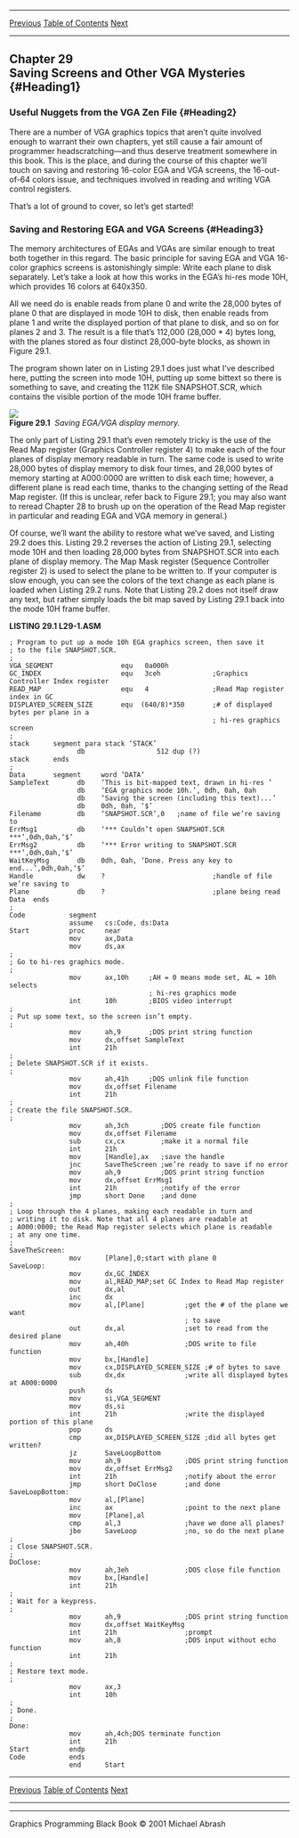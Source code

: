   ------------------------ --------------------------------- --------------------
  [Previous](28-05.html)   [Table of Contents](index.html)   [Next](29-02.html)
  ------------------------ --------------------------------- --------------------

Chapter 29\
 Saving Screens and Other VGA Mysteries {#Heading1}
---------------------------------------

### Useful Nuggets from the VGA Zen File {#Heading2}

There are a number of VGA graphics topics that aren’t quite involved
enough to warrant their own chapters, yet still cause a fair amount of
programmer headscratching—and thus deserve treatment somewhere in this
book. This is the place, and during the course of this chapter we’ll
touch on saving and restoring 16-color EGA and VGA screens, the
16-out-of-64 colors issue, and techniques involved in reading and
writing VGA control registers.

That’s a lot of ground to cover, so let’s get started!

### Saving and Restoring EGA and VGA Screens {#Heading3}

The memory architectures of EGAs and VGAs are similar enough to treat
both together in this regard. The basic principle for saving EGA and VGA
16-color graphics screens is astonishingly simple: Write each plane to
disk separately. Let’s take a look at how this works in the EGA’s hi-res
mode 10H, which provides 16 colors at 640x350.

All we need do is enable reads from plane 0 and write the 28,000 bytes
of plane 0 that are displayed in mode 10H to disk, then enable reads
from plane 1 and write the displayed portion of that plane to disk, and
so on for planes 2 and 3. The result is a file that’s 112,000 (28,000 \*
4) bytes long, with the planes stored as four distinct 28,000-byte
blocks, as shown in Figure 29.1.

The program shown later on in Listing 29.1 does just what I’ve described
here, putting the screen into mode 10H, putting up some bittext so there
is something to save, and creating the 112K file SNAPSHOT.SCR, which
contains the visible portion of the mode 10H frame buffer.

![](images/29-01.jpg)\
 **Figure 29.1**  *Saving EGA/VGA display memory.*

The only part of Listing 29.1 that’s even remotely tricky is the use of
the Read Map register (Graphics Controller register 4) to make each of
the four planes of display memory readable in turn. The same code is
used to write 28,000 bytes of display memory to disk four times, and
28,000 bytes of memory starting at A000:0000 are written to disk each
time; however, a different plane is read each time, thanks to the
changing setting of the Read Map register. (If this is unclear, refer
back to Figure 29.1; you may also want to reread Chapter 28 to brush up
on the operation of the Read Map register in particular and reading EGA
and VGA memory in general.)

Of course, we’ll want the ability to restore what we’ve saved, and
Listing 29.2 does this. Listing 29.2 reverses the action of Listing
29.1, selecting mode 10H and then loading 28,000 bytes from SNAPSHOT.SCR
into each plane of display memory. The Map Mask register (Sequence
Controller register 2) is used to select the plane to be written to. If
your computer is slow enough, you can see the colors of the text change
as each plane is loaded when Listing 29.2 runs. Note that Listing 29.2
does not itself draw any text, but rather simply loads the bit map saved
by Listing 29.1 back into the mode 10H frame buffer.

**LISTING 29.1 L29-1.ASM**

    ; Program to put up a mode 10h EGA graphics screen, then save it
    ; to the file SNAPSHOT.SCR.
    ;
    VGA_SEGMENT                 equ   0a000h
    GC_INDEX                    equ   3ceh             ;Graphics Controller Index register
    READ_MAP                    equ   4                ;Read Map register index in GC
    DISPLAYED_SCREEN_SIZE       equ  (640/8)*350       ;# of displayed bytes per plane in a
                                                       ; hi-res graphics screen
    ;
    stack      segment para stack ‘STACK’
                     db                  512 dup (?)
    stack      ends
    ;
    Data       segment     word ‘DATA’
    SampleText       db    ‘This is bit-mapped text, drawn in hi-res ’
                     db    ‘EGA graphics mode 10h.’, 0dh, 0ah, 0ah
                     db    ‘Saving the screen (including this text)...’
                     db    0dh, 0ah, ‘$’
    Filename         db    ‘SNAPSHOT.SCR’,0   ;name of file we’re saving to
    ErrMsg1          db    ‘*** Couldn’t open SNAPSHOT.SCR ***’,0dh,0ah,‘$’
    ErrMsg2          db    ‘*** Error writing to SNAPSHOT.SCR ***’,0dh,0ah,‘$’
    WaitKeyMsg       db    0dh, 0ah, ‘Done. Press any key to end...’,0dh,0ah,‘$’
    Handle           dw    ?                           ;handle of file we’re saving to
    Plane            db    ?                           ;plane being read
    Data  ends
    ;
    Code           segment
                   assume   cs:Code, ds:Data
    Start          proc     near
                   mov      ax,Data
                   mov      ds,ax
    ;
    ; Go to hi-res graphics mode.
    ;
                   mov      ax,10h     ;AH = 0 means mode set, AL = 10h selects
                                       ; hi-res graphics mode
                   int      10h        ;BIOS video interrupt
    ;
    ; Put up some text, so the screen isn’t empty.
    ;
                   mov      ah,9       ;DOS print string function
                   mov      dx,offset SampleText
                   int      21h
    ;
    ; Delete SNAPSHOT.SCR if it exists.
    ;
                   mov      ah,41h     ;DOS unlink file function
                   mov      dx,offset Filename
                   int      21h
    ;
    ; Create the file SNAPSHOT.SCR.
    ;
                   mov      ah,3ch        ;DOS create file function
                   mov      dx,offset Filename
                   sub      cx,cx         ;make it a normal file
                   int      21h
                   mov      [Handle],ax   ;save the handle
                   jnc      SaveTheScreen ;we’re ready to save if no error
                   mov      ah,9          ;DOS print string function
                   mov      dx,offset ErrMsg1
                   int      21h           ;notify of the error
                   jmp      short Done    ;and done
    ;
    ; Loop through the 4 planes, making each readable in turn and
    ; writing it to disk. Note that all 4 planes are readable at
    ; A000:0000; the Read Map register selects which plane is readable
    ; at any one time.
    ;
    SaveTheScreen:
                   mov      [Plane],0;start with plane 0
    SaveLoop:
                   mov      dx,GC_INDEX
                   mov      al,READ_MAP;set GC Index to Read Map register
                   out      dx,al
                   inc      dx
                   mov      al,[Plane]          ;get the # of the plane we want
                                                ; to save
                   out      dx,al               ;set to read from the desired plane
                   mov      ah,40h              ;DOS write to file function
                   mov      bx,[Handle]
                   mov      cx,DISPLAYED_SCREEN_SIZE ;# of bytes to save
                   sub      dx,dx               ;write all displayed bytes at A000:0000
                   push     ds
                   mov      si,VGA_SEGMENT
                   mov      ds,si
                   int      21h                 ;write the displayed portion of this plane
                   pop      ds
                   cmp      ax,DISPLAYED_SCREEN_SIZE ;did all bytes get written?
                   jz       SaveLoopBottom
                   mov      ah,9                ;DOS print string function
                   mov      dx,offset ErrMsg2
                   int      21h                 ;notify about the error
                   jmp      short DoClose       ;and done
    SaveLoopBottom:
                   mov      al,[Plane]
                   inc      ax                  ;point to the next plane
                   mov      [Plane],al
                   cmp      al,3                ;have we done all planes?
                   jbe      SaveLoop            ;no, so do the next plane
    ;
    ; Close SNAPSHOT.SCR.
    ;
    DoClose:
                   mov      ah,3eh              ;DOS close file function
                   mov      bx,[Handle]
                   int      21h
    ;
    ; Wait for a keypress.
    ;
                   mov      ah,9                ;DOS print string function
                   mov      dx,offset WaitKeyMsg
                   int      21h                 ;prompt
                   mov      ah,8                ;DOS input without echo function
                   int      21h
    ;
    ; Restore text mode.
    ;
                   mov      ax,3
                   int      10h
    ;
    ; Done.
    ;
    Done:
                   mov      ah,4ch;DOS terminate function
                   int      21h
    Start          endp
    Code           ends
                   end      Start

  ------------------------ --------------------------------- --------------------
  [Previous](28-05.html)   [Table of Contents](index.html)   [Next](29-02.html)
  ------------------------ --------------------------------- --------------------

* * * * *

Graphics Programming Black Book © 2001 Michael Abrash
